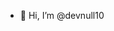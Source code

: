 - 👋 Hi, I’m @devnull10

<!---
devnull10/devnull10 is a ✨ special ✨ repository because its `README.md` (this file) appears on your GitHub profile.
You can click the Preview link to take a look at your changes.
--->
